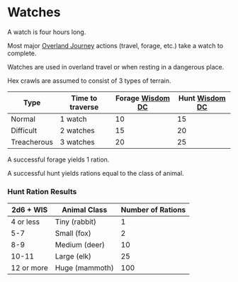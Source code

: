 # Watches

A watch is four hours long. 

Most major [Overland Journey](Overland%20Journeys.md) actions (travel, forage, etc.) take a watch to complete.

Watches are used in overland travel or when resting in a dangerous place.

Hex crawls are assumed to consist of 3 types of terrain.

| Type        | Time to traverse | Forage [Wisdom](../Player%20Characters/Chosen%20Statistics/Wisdom.md) [DC](DC.md) | Hunt [Wisdom](../Player%20Characters/Chosen%20Statistics/Wisdom.md) [DC](DC.md) |
| ----------- | ---------------- | ----------------------------------------------------------------------- | --------------------------------------------------------------------- |
| Normal      | 1 watch          | 10                                                                      | 15                                                                    |
| Difficult   | 2 watches        | 15                                                                      | 20                                                                    |
| Treacherous | 3 watches        | 20                                                                      | 25                                                                    |
A successful forage yields 1 ration.

A successful hunt yields rations equal to the class of animal.

### Hunt Ration Results

| 2d6 + WIS  | Animal Class   | Number of Rations |
| ---------- | -------------- | ----------------- |
| 4 or less  | Tiny (rabbit)  | 1                 |
| 5-7        | Small (fox)    | 2                 |
| 8-9        | Medium (deer)  | 10                |
| 10-11      | Large (elk)    | 25                |
| 12 or more | Huge (mammoth) | 100               |
